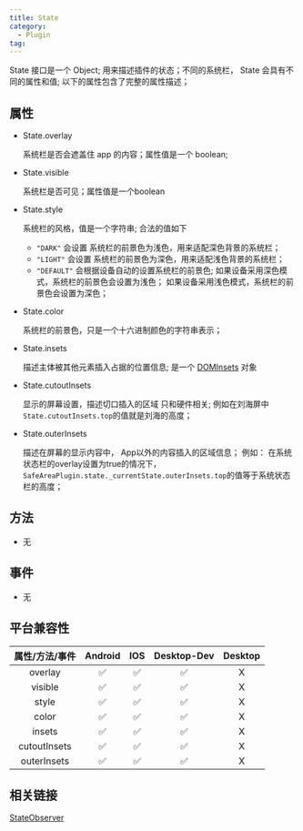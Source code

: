 ```yaml
---
title: State
category:
  - Plugin
tag:
---
```


State 接口是一个 Object; 用来描述插件的状态；不同的系统栏， State 会具有不同的属性和值;
以下的属性包含了完整的属性描述；


## 属性
- State.overlay
   
  系统栏是否会遮盖住 app 的内容；属性值是一个 boolean;

- State.visible

  系统栏是否可见；属性值是一个boolean

- State.style

  系统栏的风格，值是一个字符串; 合法的值如下
    - `"DARK"`  会设置 系统栏的前景色为浅色，用来适配深色背景的系统栏；
    - `"LIGHT"` 会设置 系统栏的前景色为深色，用来适配浅色背景的系统栏；
    - `"DEFAULT"` 会根据设备自动的设置系统栏的前景色; 
                如果设备采用深色模式，系统栏的前景色会设置为浅色；
                如果设备采用浅色模式，系统栏的前景色会设置为深色；

- State.color

  系统栏的前景色，只是一个十六进制颜色的字符串表示；
  <!-- 系统栏的前景色，值是一个实现了 [AgbaColor](../rgba-color/index.md) 接口的对象 -->

- State.insets

  描述主体被其他元素插入占据的位置信息; 是一个 [DOMInsets](../dom-insets/index.md) 对象


- State.cutoutInsets

  显示的屏幕设置，描述切口插入的区域 只和硬件相关;
  例如在刘海屏中 `State.cutoutInsets.top`的值就是刘海的高度；

- State.outerInsets

  描述在屏幕的显示内容中， App以外的内容插入的区域信息；
  例如： 在系统状态栏的overlay设置为true的情况下，`SafeAreaPlugin.state._currentState.outerInsets.top`的值等于系统状态栏的高度；

## 方法
- 无

## 事件
- 无


## 平台兼容性


| 属性/方法/事件 | Android | IOS | Desktop-Dev | Desktop |
|:------------:|:-------:|:---:|:-----------:|:-------:|
| overlay      | ✅      | ✅  | ✅          | X       |
| visible      | ✅      | ✅  | ✅          | X       |
| style        | ✅      | ✅  | ✅          | X       |
| color        | ✅      | ✅  | ✅          | X       |
| insets       | ✅      | ✅  | ✅          | X       |
| cutoutInsets | ✅      | ✅  | ✅          | X       |
| outerInsets  | ✅      | ✅  | ✅          | X       |
 

## 相关链接
[StateObserver](../state-observer/index.md)
  
   



